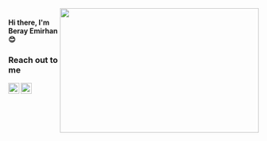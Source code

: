 <image src="https://media.giphy.com/media/F3BeiZNq6VbDwyxzxF/giphy.gif" aLign="right" width="400" height="250">


  #### Hi there, I'm Beray Emirhan 😊
  
  ### Reach out to me
  
  [<img width="22" src="https://unpkg.com/simple-icons@v6/icons/instagram.svg" aLign="Left" />][instagram]
  [<img width="22" src="https://unpkg.com/simple-icons@v6/icons/twitter.svg" aLign="Left" />][twitter]
  
  [instagram]:https://www.instagram.com/sensoyberayy/
  [twitter]:https://twitter.com/SensoyBerayy
  
  

